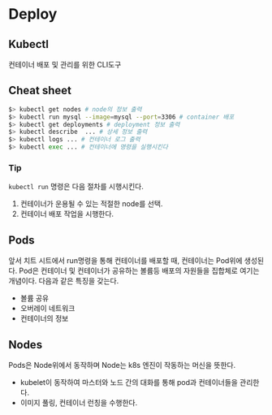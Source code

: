 # Deploy

## Kubectl
  컨테이너 배포 및 관리를 위한 CLI도구
## Cheat sheet
```bash
$> kubectl get nodes # node의 정보 출력
$> kubectl run mysql --image=mysql --port=3306 # container 배포
$> kubectl get deployments # deployment 정보 출력
$> kubectl describe  ... # 상세 정보 출력
$> kubectl logs ... # 컨테이너 로그 출력
$> kubectl exec ... # 컨테이너에 명령을 실행시킨다
```
### Tip
`kubectl run` 명령은 다음 절차를 시행시킨다. 
1. 컨테이너가 운용될 수 있는 적절한 node를 선택.
2. 컨테이너 배포 작업을 시행한다.

## Pods
앞서 치트 시트에서 run명령을 통해 컨테이너를 배포할 때,
컨테이너는 Pod위에 생성된다.
Pod은 컨테이너 및 컨테이너가 공유하는 볼륨등 배포의 자원들을 
집합체로 여기는 개념이다. 다음과 같은 특징을 갖는다.

* 볼륨 공유
* 오버레이 네트워크
* 컨테이너의 정보

## Nodes
Pods은 Node위에서 동작하며 Node는 k8s 엔진이 작동하는 머신을 뜻한다.

* kubelet이 동작하여 마스터와 노드 간의 대화를 통해 pod과 컨테이너들을 관리한다.
* 이미지 풀링, 컨테이너 런칭을 수행한다.

